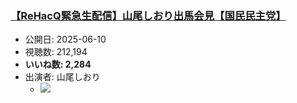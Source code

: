 ### [【ReHacQ緊急生配信】山尾しおり出馬会見【国民民主党】](https://www.youtube.com/watch?v=T2SukE6-HH8)
-   公開日: 2025-06-10
-   視聴数: 212,194
-   **いいね数: 2,284**
-   出演者: 山尾しおり
    - [![](https://img.youtube.com/vi/T2SukE6-HH8/hqdefault.jpg)](https://www.youtube.com/watch?v=T2SukE6-HH8)
